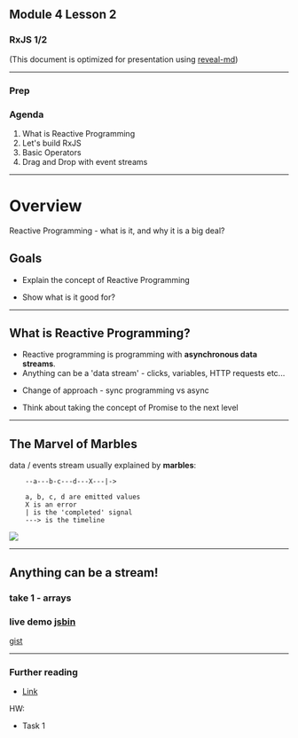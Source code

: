 ## Module 4 Lesson 2
### RxJS 1/2
(This document is optimized for presentation using [reveal-md](https://github.com/webpro/reveal-md))

---

### Prep

### Agenda
1. What is Reactive Programming
2. Let's build RxJS
3. Basic Operators
4. Drag and Drop with event streams

---

# Overview
Reactive Programming - what is it, and why it is a big deal?

## Goals
<!-- .element: class="fragment" -->
* Explain the concept of Reactive Programming
<!-- .element: class="fragment" -->
* Show what is it good for?
<!-- .element: class="fragment" -->

---

## What is Reactive Programming?
* Reactive programming is programming with __asynchronous data streams__.
* Anything can be a 'data stream' - clicks, variables, HTTP requests etc...
<!-- .element: class="fragment" -->
* Change of approach - sync programming vs async
<!-- .element: class="fragment" -->
* Think about taking the concept of Promise to the next level
<!-- .element: class="fragment" -->

---

## The Marvel of Marbles
data / events stream usually explained by __marbles__:

```
    --a---b-c---d---X---|->

    a, b, c, d are emitted values
    X is an error
    | is the 'completed' signal
    ---> is the timeline
```
<!-- .element: class="fragment" -->
<div>
    <a href="https://gist.github.com/staltz/868e7e9bc2a7b8c1f754" target="_blank">
        <img src="./marbles_events.png">
    </a>
</div>
<!-- .element: class="fragment" -->


---

## Anything can be a stream!
### take 1 - arrays
### live demo [jsbin](https://jsbin.com/fudatiz/7/edit?js,console)
[gist](https://gist.github.com/yuvalbl/c2019597dbc55788e4762dfdbfa7e068)

---


### Further reading
* [Link]()

HW:
* Task 1
